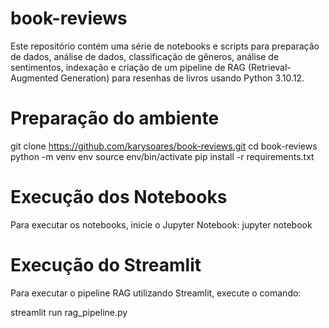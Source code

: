 # book-reviews

Este repositório contém uma série de notebooks e scripts para preparação de dados, análise de dados, classificação de gêneros, análise de sentimentos, indexação e criação de um pipeline de RAG (Retrieval-Augmented Generation) para resenhas de livros usando Python 3.10.12.


# Preparação do ambiente

git clone https://github.com/karysoares/book-reviews.git
cd book-reviews
python -m venv env
source env/bin/activate 
pip install -r requirements.txt

# Execução dos Notebooks
Para executar os notebooks, inicie o Jupyter Notebook:
  jupyter notebook
  
# Execução do Streamlit
Para executar o pipeline RAG utilizando Streamlit, execute o comando:

  streamlit run rag_pipeline.py
